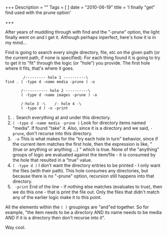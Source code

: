 +++
Description = ""
Tags = [ ]
date = "2010-06-19"
title = 'I finally "get" find used with the prune option'

+++

After years of muddling through with find and the "-prune" option, the light finally went on and I get it. Although perhaps inperfect, here's how it is in my mind...<!--more-->

Find is going to search every single directory, file, etc on the given path (or the current path, if none is specified). For each thing found it is going to try to get it to "fit" through the logic (or "hole") you provide. The first hole where it fits, that's where it goes.

```text
        /--------- hole 1 ----------\
find . ( -type d -name media -prune ) -o

       /----------- hole 2 ----------\
       ( -type d -name images -prune ) -o 
       
       /-hole 3 -\    /- hole 4 -\
       ( -type d ) -o -print 
```

1. `.` Search everything at and under this directory.
2. `( -type d -name media -prune )` Look for directory items named "media". If found "take" it. Also, since it is a directory and we said, `-prune`, don't recurse into this directory.
3. ` -o` This is what makes for the "try each hole in turn" behavior, since if the current item matches the first hole, then the expression is like, " (true or anything or anything ...) " which is true. None of the "anything" groups of logic are evaluated against the item/file - it is consumed by the hole that resulted in a "true" value.
4. `( -type d )` I don't want the directory entries to be printed - I only want the files (with their path). This hole consumes any directories, but because there is no "-prune" option, recursion still happens into that directory.
5. ` -print` End of the line - if nothing else matches (evaluates to true), then we do this one - that is print the file out. Only the files that didn't match any of the earlier logic make it to this point.

All the elements within the ` ( ) ` groupings are "and"ed together. So for example, "the item needs to be a directory AND its name needs to be media AND if it is a directory then don't recurse into it".

Way cool.